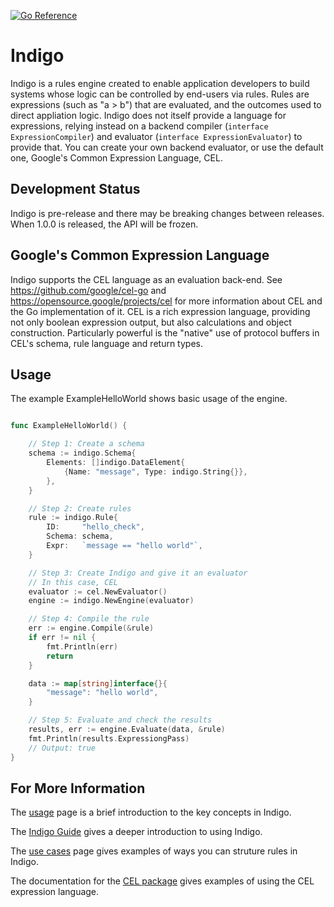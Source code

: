 [![Go Reference](https://pkg.go.dev/badge/github.com/ezachrisen/indigo.svg)](https://pkg.go.dev/github.com/ezachrisen/indigo)

# Indigo
Indigo is a rules engine created to enable application developers to build systems whose logic can be controlled by end-users via rules. Rules are expressions (such as "a > b") that are evaluated, and the outcomes used to direct appliation logic. Indigo does not itself provide a language for expressions, relying instead on a backend compiler (```interface ExpressionCompiler```) and evaluator (```interface ExpressionEvaluator```) to provide that. You can create your own backend evaluator, or use the default one, Google's Common Expression Language, CEL. 


## Development Status ##
Indigo is pre-release and there may be breaking changes between releases. When 1.0.0 is released, the API will be frozen.

## Google's Common Expression Language ##


Indigo supports the CEL language as an evaluation back-end. See https://github.com/google/cel-go and https://opensource.google/projects/cel for more information about CEL and the Go implementation of it. CEL is a rich expression language, providing not only boolean expression output, but also calculations and object construction. Particularly powerful is the "native" use of protocol buffers in CEL's schema, rule language and return types. 


## Usage ##

The example ExampleHelloWorld shows basic usage of the engine. 

``` go

func ExampleHelloWorld() {

	// Step 1: Create a schema
	schema := indigo.Schema{
		Elements: []indigo.DataElement{
			{Name: "message", Type: indigo.String{}},
		},
	}

	// Step 2: Create rules
	rule := indigo.Rule{
		ID:     "hello_check",
		Schema: schema,
		Expr:   `message == "hello world"`,
	}

	// Step 3: Create Indigo and give it an evaluator
	// In this case, CEL
	evaluator := cel.NewEvaluator()
	engine := indigo.NewEngine(evaluator)

	// Step 4: Compile the rule
	err := engine.Compile(&rule)
	if err != nil {
		fmt.Println(err)
		return
	}

	data := map[string]interface{}{
		"message": "hello world",
	}

	// Step 5: Evaluate and check the results
	results, err := engine.Evaluate(data, &rule)
	fmt.Println(results.ExpressiongPass)
	// Output: true
}

```


## For More Information ##

The [usage](Usage.md) page is a brief introduction to the key concepts in Indigo. 

The [Indigo Guide](guide.md) gives a deeper introduction to using Indigo. 

The [use cases](UseCases.md) page gives examples of ways you can struture rules in Indigo.

The documentation for the [CEL package](/cel/README.md) gives examples of using the CEL expression language. 

